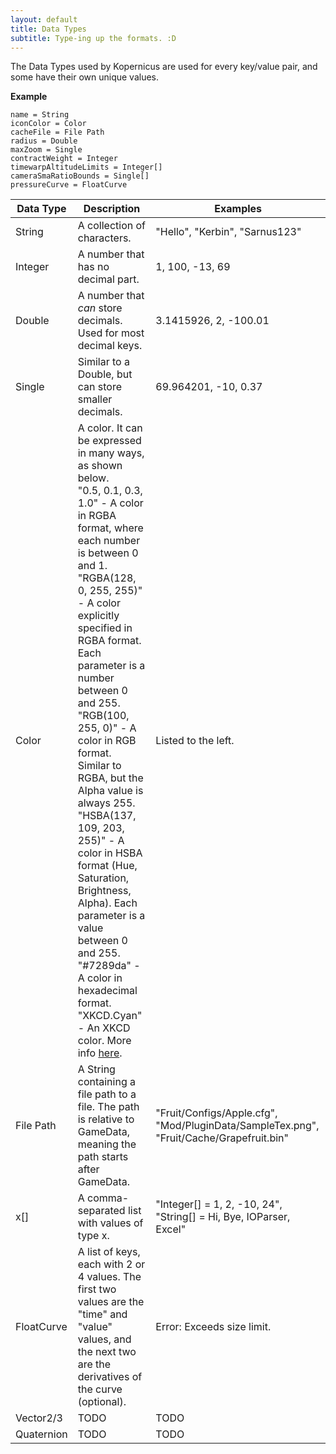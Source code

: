 ```yaml
---
layout: default
title: Data Types
subtitle: Type-ing up the formats. :D
---
```


The Data Types used by Kopernicus are used for every key/value pair, and some have their own unique values.

**Example**
```
name = String
iconColor = Color
cacheFile = File Path
radius = Double
maxZoom = Single
contractWeight = Integer
timewarpAltitudeLimits = Integer[]
cameraSmaRatioBounds = Single[]
pressureCurve = FloatCurve
```

|Data Type|Description|Examples|
|---------|-----------|--------|
|String|A collection of characters.|"Hello", "Kerbin", "Sarnus123"|
|Integer|A number that has no decimal part.|1, 100, -13, 69|
|Double|A number that *can* store decimals. Used for most decimal keys.|3.1415926, 2, -100.01|
|Single|Similar to a Double, but can store smaller decimals.|69.964201, -10, 0.37|
|Color|A color. It can be expressed in many ways, as shown below.<br>"0.5, 0.1, 0.3, 1.0" - A color in RGBA format, where each number is between 0 and 1.<br>"RGBA(128, 0, 255, 255)" - A color explicitly specified in RGBA format. Each parameter is a number between 0 and 255.<br>"RGB(100, 255, 0)" - A color in RGB format. Similar to RGBA, but the Alpha value is always 255.<br>"HSBA(137, 109, 203, 255)" - A color in HSBA format (Hue, Saturation, Brightness, Alpha). Each parameter is a value between 0 and 255.<br>"#7289da" - A color in hexadecimal format.<br>"XKCD.Cyan" - An XKCD color. More info [here](https://xkcd.com/color/rgb/).|Listed to the left.|
|File Path|A String containing a file path to a file. The path is relative to GameData, meaning the path starts after GameData.|"Fruit/Configs/Apple.cfg", "Mod/PluginData/SampleTex.png", "Fruit/Cache/Grapefruit.bin"|
|x[]|A comma-separated list with values of type x.|"Integer[] = 1, 2, -10, 24", "String[] = Hi, Bye, IOParser, Excel"|
|FloatCurve|A list of keys, each with 2 or 4 values. The first two values are the "time" and "value" values, and the next two are the derivatives of the curve (optional).|Error: Exceeds size limit.|
|Vector2/3|TODO|TODO|
|Quaternion|TODO|TODO|
